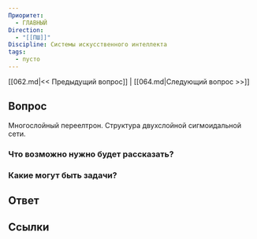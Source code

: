 ```yaml
---
Приоритет:
  - ГЛАВНЫЙ
Direction:
  - "[[ПШ]]" 
Discipline: Системы искусственного интеллекта 
tags:
  - пусто
---
```

[[062.md|<< Предыдущий вопрос]] | [[064.md|Следующий вопрос >>]]
## Вопрос

Многослойный переелтрон. Структура двухслойной сигмоидальной сети.

### Что возможно нужно будет рассказать?

### Какие могут быть задачи?

## Ответ

## Ссылки
